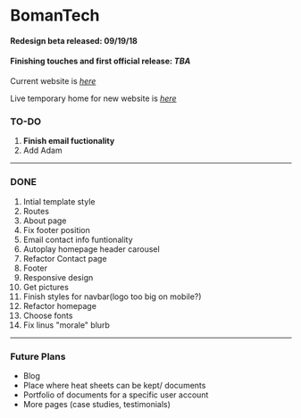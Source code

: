 # BomanTech

#### Redesign beta released: 09/19/18
#### Finishing touches and first official release: _TBA_

Current website is _[here](http://www.bomantechnologies.com/)_

Live temporary home for new website is _[here](http://www.bomantechnologies.herokuapp.com/)_

### TO-DO

1. __Finish email fuctionality__
1. Add Adam
  
---

### DONE

1. Intial template style
1. Routes
1. About page
1. Fix footer position
1. Email contact info funtionality
1. Autoplay homepage header carousel
1. Refactor Contact page
1. Footer
1. Responsive design
1. Get pictures
1. Finish styles for navbar(logo too big on mobile?)
1. Refactor homepage
1. Choose fonts
1. Fix linus "morale" blurb

---

### Future Plans

* Blog
* Place where heat sheets can be kept/ documents 
* Portfolio of documents for a specific user account
* More pages (case studies, testimonials)